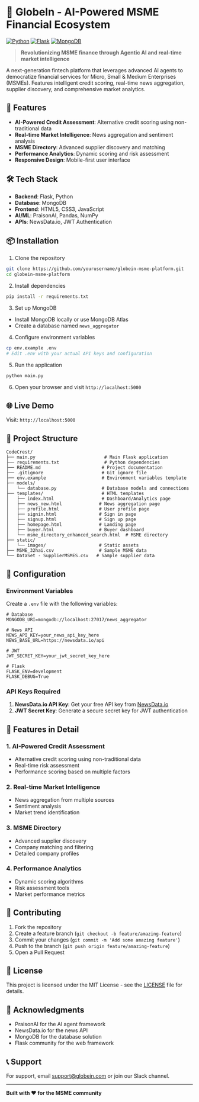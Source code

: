 # 🌟 GlobeIn - AI-Powered MSME Financial Ecosystem

[![Python](https://img.shields.io/badge/Python-3.8+-blue.svg)](https://python.org)
[![Flask](https://img.shields.io/badge/Flask-2.0+-green.svg)](https://flask.palletsprojects.com)
[![MongoDB](https://img.shields.io/badge/MongoDB-4.4+-brightgreen.svg)](https://mongodb.com)

> **Revolutionizing MSME finance through Agentic AI and real-time market intelligence**

A next-generation fintech platform that leverages advanced AI agents to democratize financial services for Micro, Small & Medium Enterprises (MSMEs). Features intelligent credit scoring, real-time news aggregation, supplier discovery, and comprehensive market analytics.

## 🚀 Features

- **AI-Powered Credit Assessment**: Alternative credit scoring using non-traditional data
- **Real-time Market Intelligence**: News aggregation and sentiment analysis
- **MSME Directory**: Advanced supplier discovery and matching
- **Performance Analytics**: Dynamic scoring and risk assessment
- **Responsive Design**: Mobile-first user interface

## 🛠️ Tech Stack

- **Backend**: Flask, Python
- **Database**: MongoDB
- **Frontend**: HTML5, CSS3, JavaScript
- **AI/ML**: PraisonAI, Pandas, NumPy
- **APIs**: NewsData.io, JWT Authentication

## 📦 Installation

1. Clone the repository
```bash
git clone https://github.com/yourusername/globein-msme-platform.git
cd globein-msme-platform
```

2. Install dependencies
```bash
pip install -r requirements.txt
```

3. Set up MongoDB
- Install MongoDB locally or use MongoDB Atlas
- Create a database named `news_aggregator`

4. Configure environment variables
```bash
cp env.example .env
# Edit .env with your actual API keys and configuration
```

5. Run the application
```bash
python main.py
```

6. Open your browser and visit `http://localhost:5000`

## 🌐 Live Demo

Visit: `http://localhost:5000`

## 📁 Project Structure

```
CodeCrest/
├── main.py                          # Main Flask application
├── requirements.txt                 # Python dependencies
├── README.md                       # Project documentation
├── .gitignore                      # Git ignore file
├── env.example                     # Environment variables template
├── models/
│   └── database.py                 # Database models and connections
├── templates/                      # HTML templates
│   ├── index.html                  # Dashboard/Analytics page
│   ├── news_new.html              # News aggregation page
│   ├── profile.html               # User profile page
│   ├── signin.html                # Sign in page
│   ├── signup.html                # Sign up page
│   ├── homepage.html              # Landing page
│   ├── buyer.html                 # Buyer dashboard
│   └── msme_directory_enhanced_search.html  # MSME directory
├── static/
│   └── images/                    # Static assets
├── MSME_32hai.csv                 # Sample MSME data
└── DataSet - SupplierMSMES.csv   # Sample supplier data
```

## 🔧 Configuration

### Environment Variables

Create a `.env` file with the following variables:

```env
# Database
MONGODB_URI=mongodb://localhost:27017/news_aggregator

# News API
NEWS_API_KEY=your_news_api_key_here
NEWS_BASE_URL=https://newsdata.io/api

# JWT
JWT_SECRET_KEY=your_jwt_secret_key_here

# Flask
FLASK_ENV=development
FLASK_DEBUG=True
```

### API Keys Required

1. **NewsData.io API Key**: Get your free API key from [NewsData.io](https://newsdata.io/)
2. **JWT Secret Key**: Generate a secure secret key for JWT authentication

## 🚀 Features in Detail

### 1. AI-Powered Credit Assessment
- Alternative credit scoring using non-traditional data
- Real-time risk assessment
- Performance scoring based on multiple factors

### 2. Real-time Market Intelligence
- News aggregation from multiple sources
- Sentiment analysis
- Market trend identification

### 3. MSME Directory
- Advanced supplier discovery
- Company matching and filtering
- Detailed company profiles

### 4. Performance Analytics
- Dynamic scoring algorithms
- Risk assessment tools
- Market performance metrics

## 🤝 Contributing

1. Fork the repository
2. Create a feature branch (`git checkout -b feature/amazing-feature`)
3. Commit your changes (`git commit -m 'Add some amazing feature'`)
4. Push to the branch (`git push origin feature/amazing-feature`)
5. Open a Pull Request

## 📄 License

This project is licensed under the MIT License - see the [LICENSE](LICENSE) file for details.

## 🙏 Acknowledgments

- PraisonAI for the AI agent framework
- NewsData.io for the news API
- MongoDB for the database solution
- Flask community for the web framework

## 📞 Support

For support, email support@globein.com or join our Slack channel.

---

**Built with ❤️ for the MSME community**